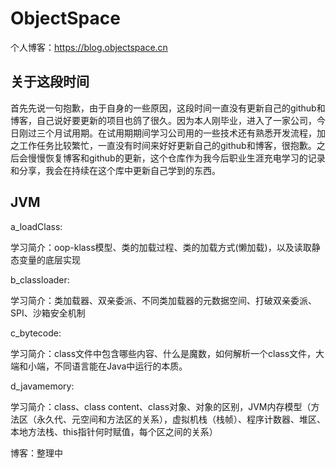 # ObjectSpace
个人博客：https://blog.objectspace.cn
## 关于这段时间
首先先说一句抱歉，由于自身的一些原因，这段时间一直没有更新自己的github和博客，自己说好要更新的项目也鸽了很久。因为本人刚毕业，进入了一家公司，今日刚过三个月试用期。在试用期期间学习公司用的一些技术还有熟悉开发流程，加之工作任务比较繁忙，一直没有时间来好好更新自己的github和博客，很抱歉。之后会慢慢恢复博客和github的更新，这个仓库作为我今后职业生涯充电学习的记录和分享，我会在持续在这个库中更新自己学到的东西。
## JVM
a_loadClass:

学习简介：oop-klass模型、类的加载过程、类的加载方式(懒加载)，以及读取静态变量的底层实现

b_classloader:

学习简介：类加载器、双亲委派、不同类加载器的元数据空间、打破双亲委派、SPI、沙箱安全机制

c_bytecode:

学习简介：class文件中包含哪些内容、什么是魔数，如何解析一个class文件，大端和小端，不同语言能在Java中运行的本质。

d_javamemory:

学习简介：class、class content、class对象、对象的区别，JVM内存模型（方法区（永久代、元空间和方法区的关系），虚拟机栈（栈帧）、程序计数器、堆区、本地方法栈、this指针何时赋值，每个区之间的关系）

博客：整理中